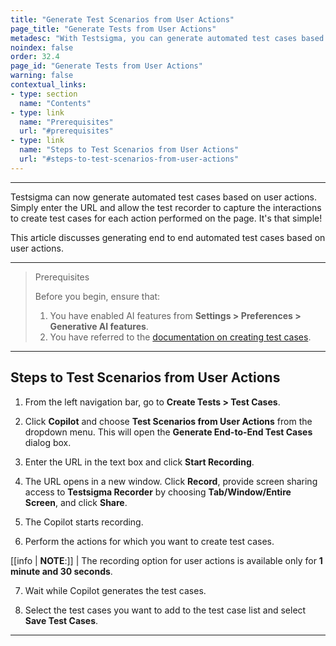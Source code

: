 ```yaml
---
title: "Generate Test Scenarios from User Actions"
page_title: "Generate Tests from User Actions"
metadesc: "With Testsigma, you can generate automated test cases based on user actions using the test recorder to by capturing the UI interactions."
noindex: false
order: 32.4
page_id: "Generate Tests from User Actions"
warning: false
contextual_links:
- type: section
  name: "Contents"
- type: link
  name: "Prerequisites"
  url: "#prerequisites"
- type: link
  name: "Steps to Test Scenarios from User Actions"
  url: "#steps-to-test-scenarios-from-user-actions"
---
```


---

Testsigma can now generate automated test cases based on user actions. Simply enter the URL and allow the test recorder to capture the interactions to create test cases for each action performed on the page. It's that simple!

This article discusses generating end to end automated test cases based on user actions.

---

> <p id="prerequisites">Prerequisites</p>
>
> 
> Before you begin, ensure that:
> 1. You have enabled AI features from **Settings > Preferences > Generative AI features**.
> 2. You have referred to the [documentation on creating test cases](https://testsigma.com/docs/test-cases/manage/add-edit-delete/#create-test-case). 

---

## **Steps to Test Scenarios from User Actions**

1. From the left navigation bar, go to **Create Tests > Test Cases**. 

2. Click **Copilot** and choose **Test Scenarios from User Actions** from the dropdown menu. This will open the **Generate End-to-End Test Cases** dialog box.

3. Enter the URL in the text box and click **Start Recording**.

4. The URL opens in a new window. Click **Record**, provide screen sharing access to **Testsigma Recorder** by choosing **Tab/Window/Entire Screen**, and click **Share**. 

5. The Copilot starts recording.

6. Perform the actions for which you want to create test cases. 

[[info | **NOTE**:]]
| The recording option for user actions is available only for **1 minute and 30 seconds**.

7. Wait while Copilot generates the test cases.

8. Select the test cases you want to add to the test case list and select **Save Test Cases**.

---
